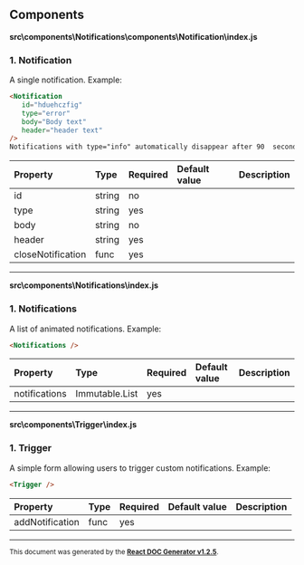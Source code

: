 Components
----------

**src\components\Notifications\components\Notification\index.js**

### 1. Notification

A single notification.
Example:
```html
<Notification
   id="hduehczfig"
   type="error"
   body="Body text"
   header="header text"
/>
Notifications with type="info" automatically disappear after 90  seconds.
```




Property | Type | Required | Default value | Description
:--- | :--- | :--- | :--- | :---
id|string|no||
type|string|yes||
body|string|no||
header|string|yes||
closeNotification|func|yes||
-----
**src\components\Notifications\index.js**

### 1. Notifications

A list of animated notifications.
Example:
```html
<Notifications />
```




Property | Type | Required | Default value | Description
:--- | :--- | :--- | :--- | :---
notifications|Immutable.List|yes||
-----
**src\components\Trigger\index.js**

### 1. Trigger

A simple form allowing users to trigger custom notifications.
Example:
```html
<Trigger />
```




Property | Type | Required | Default value | Description
:--- | :--- | :--- | :--- | :---
addNotification|func|yes||
-----

<sub>This document was generated by the <a href="https://github.com/marborkowski/react-doc-generator" target="_blank">**React DOC Generator v1.2.5**</a>.</sub>
